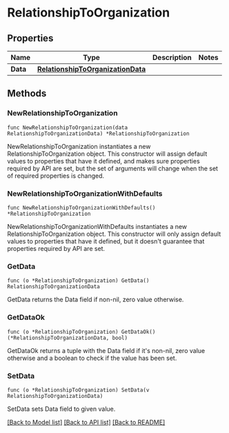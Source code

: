 # RelationshipToOrganization

## Properties

Name | Type | Description | Notes
---- | ---- | ----------- | ------
**Data** | [**RelationshipToOrganizationData**](RelationshipToOrganizationData.md) |  | 

## Methods

### NewRelationshipToOrganization

`func NewRelationshipToOrganization(data RelationshipToOrganizationData) *RelationshipToOrganization`

NewRelationshipToOrganization instantiates a new RelationshipToOrganization object.
This constructor will assign default values to properties that have it defined,
and makes sure properties required by API are set, but the set of arguments
will change when the set of required properties is changed.

### NewRelationshipToOrganizationWithDefaults

`func NewRelationshipToOrganizationWithDefaults() *RelationshipToOrganization`

NewRelationshipToOrganizationWithDefaults instantiates a new RelationshipToOrganization object.
This constructor will only assign default values to properties that have it defined,
but it doesn't guarantee that properties required by API are set.

### GetData

`func (o *RelationshipToOrganization) GetData() RelationshipToOrganizationData`

GetData returns the Data field if non-nil, zero value otherwise.

### GetDataOk

`func (o *RelationshipToOrganization) GetDataOk() (*RelationshipToOrganizationData, bool)`

GetDataOk returns a tuple with the Data field if it's non-nil, zero value otherwise
and a boolean to check if the value has been set.

### SetData

`func (o *RelationshipToOrganization) SetData(v RelationshipToOrganizationData)`

SetData sets Data field to given value.



[[Back to Model list]](../README.md#documentation-for-models) [[Back to API list]](../README.md#documentation-for-api-endpoints) [[Back to README]](../README.md)


